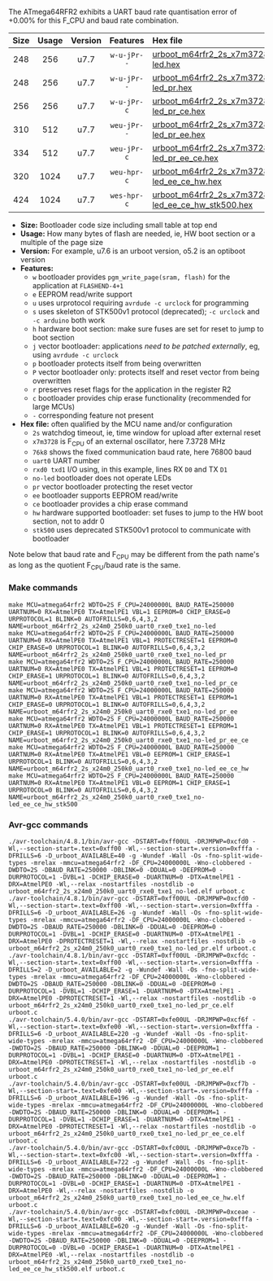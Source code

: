 The ATmega64RFR2 exhibits a UART baud rate quantisation error of +0.00% for this F_CPU and baud rate combination.

|Size|Usage|Version|Features|Hex file|
|:-:|:-:|:-:|:-:|:--|
|248|256|u7.7|`w-u-jPr--`|[urboot_m64rfr2_2s_x7m3728_76k8_uart0_rxe0_txe1_no-led.hex](https://raw.githubusercontent.com/stefanrueger/urboot.hex/main/mcus/atmega64rfr2/watchdog_2_s/external_oscillator/%2B7m372800_hz/%2B%2B76k8_baud/uart0_rxe0_txe1/no-led/urboot_m64rfr2_2s_x7m3728_76k8_uart0_rxe0_txe1_no-led.hex)|
|248|256|u7.7|`w-u-jPr--`|[urboot_m64rfr2_2s_x7m3728_76k8_uart0_rxe0_txe1_no-led_pr.hex](https://raw.githubusercontent.com/stefanrueger/urboot.hex/main/mcus/atmega64rfr2/watchdog_2_s/external_oscillator/%2B7m372800_hz/%2B%2B76k8_baud/uart0_rxe0_txe1/no-led/urboot_m64rfr2_2s_x7m3728_76k8_uart0_rxe0_txe1_no-led_pr.hex)|
|256|256|u7.7|`w-u-jPr-c`|[urboot_m64rfr2_2s_x7m3728_76k8_uart0_rxe0_txe1_no-led_pr_ce.hex](https://raw.githubusercontent.com/stefanrueger/urboot.hex/main/mcus/atmega64rfr2/watchdog_2_s/external_oscillator/%2B7m372800_hz/%2B%2B76k8_baud/uart0_rxe0_txe1/no-led/urboot_m64rfr2_2s_x7m3728_76k8_uart0_rxe0_txe1_no-led_pr_ce.hex)|
|310|512|u7.7|`weu-jPr--`|[urboot_m64rfr2_2s_x7m3728_76k8_uart0_rxe0_txe1_no-led_pr_ee.hex](https://raw.githubusercontent.com/stefanrueger/urboot.hex/main/mcus/atmega64rfr2/watchdog_2_s/external_oscillator/%2B7m372800_hz/%2B%2B76k8_baud/uart0_rxe0_txe1/no-led/urboot_m64rfr2_2s_x7m3728_76k8_uart0_rxe0_txe1_no-led_pr_ee.hex)|
|334|512|u7.7|`weu-jPr-c`|[urboot_m64rfr2_2s_x7m3728_76k8_uart0_rxe0_txe1_no-led_pr_ee_ce.hex](https://raw.githubusercontent.com/stefanrueger/urboot.hex/main/mcus/atmega64rfr2/watchdog_2_s/external_oscillator/%2B7m372800_hz/%2B%2B76k8_baud/uart0_rxe0_txe1/no-led/urboot_m64rfr2_2s_x7m3728_76k8_uart0_rxe0_txe1_no-led_pr_ee_ce.hex)|
|320|1024|u7.7|`weu-hpr-c`|[urboot_m64rfr2_2s_x7m3728_76k8_uart0_rxe0_txe1_no-led_ee_ce_hw.hex](https://raw.githubusercontent.com/stefanrueger/urboot.hex/main/mcus/atmega64rfr2/watchdog_2_s/external_oscillator/%2B7m372800_hz/%2B%2B76k8_baud/uart0_rxe0_txe1/no-led/urboot_m64rfr2_2s_x7m3728_76k8_uart0_rxe0_txe1_no-led_ee_ce_hw.hex)|
|424|1024|u7.7|`wes-hpr-c`|[urboot_m64rfr2_2s_x7m3728_76k8_uart0_rxe0_txe1_no-led_ee_ce_hw_stk500.hex](https://raw.githubusercontent.com/stefanrueger/urboot.hex/main/mcus/atmega64rfr2/watchdog_2_s/external_oscillator/%2B7m372800_hz/%2B%2B76k8_baud/uart0_rxe0_txe1/no-led/urboot_m64rfr2_2s_x7m3728_76k8_uart0_rxe0_txe1_no-led_ee_ce_hw_stk500.hex)|

- **Size:** Bootloader code size including small table at top end
- **Usage:** How many bytes of flash are needed, ie, HW boot section or a multiple of the page size
- **Version:** For example, u7.6 is an urboot version, o5.2 is an optiboot version
- **Features:**
  + `w` bootloader provides `pgm_write_page(sram, flash)` for the application at `FLASHEND-4+1`
  + `e` EEPROM read/write support
  + `u` uses urprotocol requiring `avrdude -c urclock` for programming
  + `s` uses skeleton of STK500v1 protocol (deprecated); `-c urclock` and `-c arduino` both work
  + `h` hardware boot section: make sure fuses are set for reset to jump to boot section
  + `j` vector bootloader: applications *need to be patched externally*, eg, using `avrdude -c urclock`
  + `p` bootloader protects itself from being overwritten
  + `P` vector bootloader only: protects itself and reset vector from being overwritten
  + `r` preserves reset flags for the application in the register R2
  + `c` bootloader provides chip erase functionality (recommended for large MCUs)
  + `-` corresponding feature not present
- **Hex file:** often qualified by the MCU name and/or configuration
  + `2s` watchdog timeout, ie, time window for upload after external reset
  + `x7m3728` is F<sub>CPU</sub> of an external oscillator, here 7.3728 MHz
  + `76k8` shows the fixed communication baud rate, here 76800 baud
  + `uart0` UART number
  + `rxd0 txd1` I/O using, in this example, lines RX `D0` and TX `D1`
  + `no-led` bootloader does not operate LEDs
  + `pr` vector bootloader protecting the reset vector
  + `ee` bootloader supports EEPROM read/write
  + `ce` bootloader provides a chip erase command
  + `hw` hardware supported bootloader: set fuses to jump to the HW boot section, not to addr 0
  + `stk500` uses deprecated STK500v1 protocol to communicate with bootloader


Note below that baud rate and F<sub>CPU</sub> may be different from the path name's as long as the quotient F<sub>CPU</sub>/baud rate is the same.

### Make commands
```
make MCU=atmega64rfr2 WDTO=2S F_CPU=24000000L BAUD_RATE=250000 UARTNUM=0 RX=AtmelPE0 TX=AtmelPE1 VBL=1 EEPROM=0 CHIP_ERASE=0 URPROTOCOL=1 BLINK=0 AUTOFRILLS=0,6,4,3,2 NAME=urboot_m64rfr2_2s_x24m0_250k0_uart0_rxe0_txe1_no-led
make MCU=atmega64rfr2 WDTO=2S F_CPU=24000000L BAUD_RATE=250000 UARTNUM=0 RX=AtmelPE0 TX=AtmelPE1 VBL=1 PROTECTRESET=1 EEPROM=0 CHIP_ERASE=0 URPROTOCOL=1 BLINK=0 AUTOFRILLS=0,6,4,3,2 NAME=urboot_m64rfr2_2s_x24m0_250k0_uart0_rxe0_txe1_no-led_pr
make MCU=atmega64rfr2 WDTO=2S F_CPU=24000000L BAUD_RATE=250000 UARTNUM=0 RX=AtmelPE0 TX=AtmelPE1 VBL=1 PROTECTRESET=1 EEPROM=0 CHIP_ERASE=1 URPROTOCOL=1 BLINK=0 AUTOFRILLS=0,6,4,3,2 NAME=urboot_m64rfr2_2s_x24m0_250k0_uart0_rxe0_txe1_no-led_pr_ce
make MCU=atmega64rfr2 WDTO=2S F_CPU=24000000L BAUD_RATE=250000 UARTNUM=0 RX=AtmelPE0 TX=AtmelPE1 VBL=1 PROTECTRESET=1 EEPROM=1 CHIP_ERASE=0 URPROTOCOL=1 BLINK=0 AUTOFRILLS=0,6,4,3,2 NAME=urboot_m64rfr2_2s_x24m0_250k0_uart0_rxe0_txe1_no-led_pr_ee
make MCU=atmega64rfr2 WDTO=2S F_CPU=24000000L BAUD_RATE=250000 UARTNUM=0 RX=AtmelPE0 TX=AtmelPE1 VBL=1 PROTECTRESET=1 EEPROM=1 CHIP_ERASE=1 URPROTOCOL=1 BLINK=0 AUTOFRILLS=0,6,4,3,2 NAME=urboot_m64rfr2_2s_x24m0_250k0_uart0_rxe0_txe1_no-led_pr_ee_ce
make MCU=atmega64rfr2 WDTO=2S F_CPU=24000000L BAUD_RATE=250000 UARTNUM=0 RX=AtmelPE0 TX=AtmelPE1 VBL=0 EEPROM=1 CHIP_ERASE=1 URPROTOCOL=1 BLINK=0 AUTOFRILLS=0,6,4,3,2 NAME=urboot_m64rfr2_2s_x24m0_250k0_uart0_rxe0_txe1_no-led_ee_ce_hw
make MCU=atmega64rfr2 WDTO=2S F_CPU=24000000L BAUD_RATE=250000 UARTNUM=0 RX=AtmelPE0 TX=AtmelPE1 VBL=0 EEPROM=1 CHIP_ERASE=1 URPROTOCOL=0 BLINK=0 AUTOFRILLS=0,6,4,3,2 NAME=urboot_m64rfr2_2s_x24m0_250k0_uart0_rxe0_txe1_no-led_ee_ce_hw_stk500
```

### Avr-gcc commands
```
./avr-toolchain/4.8.1/bin/avr-gcc -DSTART=0xff00UL -DRJMPWP=0xcfd0 -Wl,--section-start=.text=0xff00 -Wl,--section-start=.version=0xfffa -DFRILLS=6 -D_urboot_AVAILABLE=40 -g -Wundef -Wall -Os -fno-split-wide-types -mrelax -mmcu=atmega64rfr2 -DF_CPU=24000000L -Wno-clobbered -DWDTO=2S -DBAUD_RATE=250000 -DBLINK=0 -DDUAL=0 -DEEPROM=0 -DURPROTOCOL=1 -DVBL=1 -DCHIP_ERASE=0 -DUARTNUM=0 -DTX=AtmelPE1 -DRX=AtmelPE0 -Wl,--relax -nostartfiles -nostdlib -o urboot_m64rfr2_2s_x24m0_250k0_uart0_rxe0_txe1_no-led.elf urboot.c
./avr-toolchain/4.8.1/bin/avr-gcc -DSTART=0xff00UL -DRJMPWP=0xcfd0 -Wl,--section-start=.text=0xff00 -Wl,--section-start=.version=0xfffa -DFRILLS=6 -D_urboot_AVAILABLE=26 -g -Wundef -Wall -Os -fno-split-wide-types -mrelax -mmcu=atmega64rfr2 -DF_CPU=24000000L -Wno-clobbered -DWDTO=2S -DBAUD_RATE=250000 -DBLINK=0 -DDUAL=0 -DEEPROM=0 -DURPROTOCOL=1 -DVBL=1 -DCHIP_ERASE=0 -DUARTNUM=0 -DTX=AtmelPE1 -DRX=AtmelPE0 -DPROTECTRESET=1 -Wl,--relax -nostartfiles -nostdlib -o urboot_m64rfr2_2s_x24m0_250k0_uart0_rxe0_txe1_no-led_pr.elf urboot.c
./avr-toolchain/4.8.1/bin/avr-gcc -DSTART=0xff00UL -DRJMPWP=0xcfdc -Wl,--section-start=.text=0xff00 -Wl,--section-start=.version=0xfffa -DFRILLS=2 -D_urboot_AVAILABLE=2 -g -Wundef -Wall -Os -fno-split-wide-types -mrelax -mmcu=atmega64rfr2 -DF_CPU=24000000L -Wno-clobbered -DWDTO=2S -DBAUD_RATE=250000 -DBLINK=0 -DDUAL=0 -DEEPROM=0 -DURPROTOCOL=1 -DVBL=1 -DCHIP_ERASE=1 -DUARTNUM=0 -DTX=AtmelPE1 -DRX=AtmelPE0 -DPROTECTRESET=1 -Wl,--relax -nostartfiles -nostdlib -o urboot_m64rfr2_2s_x24m0_250k0_uart0_rxe0_txe1_no-led_pr_ce.elf urboot.c
./avr-toolchain/5.4.0/bin/avr-gcc -DSTART=0xfe00UL -DRJMPWP=0xcf6f -Wl,--section-start=.text=0xfe00 -Wl,--section-start=.version=0xfffa -DFRILLS=6 -D_urboot_AVAILABLE=220 -g -Wundef -Wall -Os -fno-split-wide-types -mrelax -mmcu=atmega64rfr2 -DF_CPU=24000000L -Wno-clobbered -DWDTO=2S -DBAUD_RATE=250000 -DBLINK=0 -DDUAL=0 -DEEPROM=1 -DURPROTOCOL=1 -DVBL=1 -DCHIP_ERASE=0 -DUARTNUM=0 -DTX=AtmelPE1 -DRX=AtmelPE0 -DPROTECTRESET=1 -Wl,--relax -nostartfiles -nostdlib -o urboot_m64rfr2_2s_x24m0_250k0_uart0_rxe0_txe1_no-led_pr_ee.elf urboot.c
./avr-toolchain/5.4.0/bin/avr-gcc -DSTART=0xfe00UL -DRJMPWP=0xcf7b -Wl,--section-start=.text=0xfe00 -Wl,--section-start=.version=0xfffa -DFRILLS=6 -D_urboot_AVAILABLE=196 -g -Wundef -Wall -Os -fno-split-wide-types -mrelax -mmcu=atmega64rfr2 -DF_CPU=24000000L -Wno-clobbered -DWDTO=2S -DBAUD_RATE=250000 -DBLINK=0 -DDUAL=0 -DEEPROM=1 -DURPROTOCOL=1 -DVBL=1 -DCHIP_ERASE=1 -DUARTNUM=0 -DTX=AtmelPE1 -DRX=AtmelPE0 -DPROTECTRESET=1 -Wl,--relax -nostartfiles -nostdlib -o urboot_m64rfr2_2s_x24m0_250k0_uart0_rxe0_txe1_no-led_pr_ee_ce.elf urboot.c
./avr-toolchain/5.4.0/bin/avr-gcc -DSTART=0xfc00UL -DRJMPWP=0xce7b -Wl,--section-start=.text=0xfc00 -Wl,--section-start=.version=0xfffa -DFRILLS=6 -D_urboot_AVAILABLE=722 -g -Wundef -Wall -Os -fno-split-wide-types -mrelax -mmcu=atmega64rfr2 -DF_CPU=24000000L -Wno-clobbered -DWDTO=2S -DBAUD_RATE=250000 -DBLINK=0 -DDUAL=0 -DEEPROM=1 -DURPROTOCOL=1 -DVBL=0 -DCHIP_ERASE=1 -DUARTNUM=0 -DTX=AtmelPE1 -DRX=AtmelPE0 -Wl,--relax -nostartfiles -nostdlib -o urboot_m64rfr2_2s_x24m0_250k0_uart0_rxe0_txe1_no-led_ee_ce_hw.elf urboot.c
./avr-toolchain/5.4.0/bin/avr-gcc -DSTART=0xfc00UL -DRJMPWP=0xceae -Wl,--section-start=.text=0xfc00 -Wl,--section-start=.version=0xfffa -DFRILLS=6 -D_urboot_AVAILABLE=620 -g -Wundef -Wall -Os -fno-split-wide-types -mrelax -mmcu=atmega64rfr2 -DF_CPU=24000000L -Wno-clobbered -DWDTO=2S -DBAUD_RATE=250000 -DBLINK=0 -DDUAL=0 -DEEPROM=1 -DURPROTOCOL=0 -DVBL=0 -DCHIP_ERASE=1 -DUARTNUM=0 -DTX=AtmelPE1 -DRX=AtmelPE0 -Wl,--relax -nostartfiles -nostdlib -o urboot_m64rfr2_2s_x24m0_250k0_uart0_rxe0_txe1_no-led_ee_ce_hw_stk500.elf urboot.c
```

